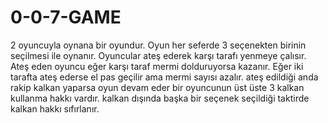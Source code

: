 # 0-0-7-GAME
2 oyuncuyla oynana bir oyundur. Oyun her seferde 3 seçenekten birinin seçilmesi ile oynanır. Oyuncular ateş ederek karşı tarafı yenmeye çalısır.
Ateş eden oyuncu eğer karşı taraf mermi dolduruyorsa kazanır. Eğer iki tarafta ateş ederse el pas geçilir ama mermi sayısı azalır. ateş edildiği anda rakip kalkan yaparsa
oyun devam eder bir oyuncunun üst üste 3 kalkan kullanma hakkı vardır. kalkan dışında başka bir seçenek seçildiği taktirde kalkan hakkı sıfırlanır.
